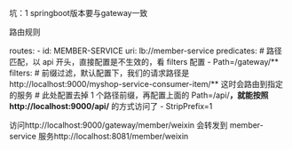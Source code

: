 
坑：1 springboot版本要与gateway一致



路由规则

  routes:
        - id: MEMBER-SERVICE
          uri: lb://member-service
          predicates:
            # 路径匹配，以 api 开头，直接配置是不生效的，看 filters 配置
            - Path=/gateway/**
          filters:
            # 前缀过滤，默认配置下，我们的请求路径是 http://localhost:9000/myshop-service-consumer-item/** 这时会路由到指定的服务
            # 此处配置去掉 1 个路径前缀，再配置上面的 Path=/api/**，就能按照 http://localhost:9000/api/** 的方式访问了
            - StripPrefix=1

访问http://localhost:9000/gateway/member/weixin 会转发到 member-service 服务http://localhost:8081/member/weixin

